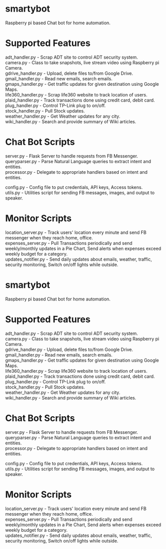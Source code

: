 # smartybot
Raspberry pi based Chat bot for home automation.

# Supported Features
adt_handler.py - Scrap ADT site to control ADT security system.<br>
camera.py - Class to take snapshots, live stream video using Raspberry pi Camera.<br>
gdrive_handler.py - Upload, delete files to/from Google Drive.<br>
gmail_handler.py - Read new emails, search emails.<br>
gmaps_handler.py - Get traffic updates for given destination using Google Maps.<br>
life360_handler.py - Scrap life360 website to track location of users.<br>
plaid_handler.py - Track transactions done using credit card, debit card.<br>
plug_handler.py - Control TP-Link plug to on/off.<br>
stock_handler.py - Pull Stock updates.<br>
weather_handler.py - Get Weather updates for any city.<br>
wiki_handler.py - Search and provide summary of Wiki articles.<br>

# Chat Bot Scripts
server.py - Flask Server to handle requests from FB Messenger.<br>
queryparser.py - Parse Natural Language queries to extract intent and entities.<br>
processor.py - Delegate to appropriate handlers based on intent and entities.<br>


config.py - Config file to put credentials, API keys, Access tokens.<br>
utils.py - Utilities script for sending FB messages, images, and output to speaker.<br>

# Monitor Scripts
location_server.py - Track users' location every minute and send FB messenger when they reach home, office.<br>
expenses_server.py - Pull Transactions periodically and send weekly/monthly updates in a Pie Chart, Send alerts when expenses exceed weekly budget for a category.<br>
updates_notifier.py - Send daily updates about emails, weather, traffic, security monitoring, Switch on/off lights while outside.<br>
# smartybot
Raspberry pi based Chat bot for home automation.

# Supported Features
adt_handler.py - Scrap ADT site to control ADT security system.<br>
camera.py - Class to take snapshots, live stream video using Raspberry pi Camera.<br>
gdrive_handler.py - Upload, delete files to/from Google Drive.<br>
gmail_handler.py - Read new emails, search emails.<br>
gmaps_handler.py - Get traffic updates for given destination using Google Maps.<br>
life360_handler.py - Scrap life360 website to track location of users.<br>
plaid_handler.py - Track transactions done using credit card, debit card.<br>
plug_handler.py - Control TP-Link plug to on/off.<br>
stock_handler.py - Pull Stock updates.<br>
weather_handler.py - Get Weather updates for any city.<br>
wiki_handler.py - Search and provide summary of Wiki articles.<br>

# Chat Bot Scripts
server.py - Flask Server to handle requests from FB Messenger.<br>
queryparser.py - Parse Natural Language queries to extract intent and entities.<br>
processor.py - Delegate to appropriate handlers based on intent and entities.<br>


config.py - Config file to put credentials, API keys, Access tokens.<br>
utils.py - Utilities script for sending FB messages, images, and output to speaker.<br>

# Monitor Scripts
location_server.py - Track users' location every minute and send FB messenger when they reach home, office.<br>
expenses_server.py - Pull Transactions periodically and send weekly/monthly updates in a Pie Chart, Send alerts when expenses exceed weekly budget for a category.<br>
updates_notifier.py - Send daily updates about emails, weather, traffic, security monitoring, Switch on/off lights while outside.<br>
